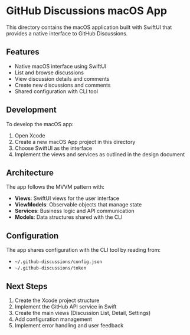 # GitHub Discussions macOS App

This directory contains the macOS application built with SwiftUI that provides a native interface to GitHub Discussions.

## Features

- Native macOS interface using SwiftUI
- List and browse discussions
- View discussion details and comments
- Create new discussions and comments
- Shared configuration with CLI tool

## Development

To develop the macOS app:

1. Open Xcode
2. Create a new macOS App project in this directory
3. Choose SwiftUI as the interface
4. Implement the views and services as outlined in the design document

## Architecture

The app follows the MVVM pattern with:

- **Views**: SwiftUI views for the user interface
- **ViewModels**: Observable objects that manage state
- **Services**: Business logic and API communication
- **Models**: Data structures shared with the CLI

## Configuration

The app shares configuration with the CLI tool by reading from:
- `~/.github-discussions/config.json`
- `~/.github-discussions/token`

## Next Steps

1. Create the Xcode project structure
2. Implement the GitHub API service in Swift
3. Create the main views (Discussion List, Detail, Settings)
4. Add configuration management
5. Implement error handling and user feedback